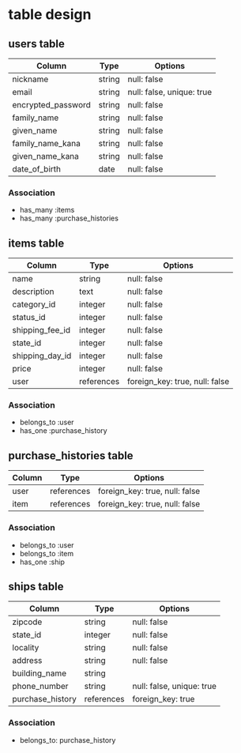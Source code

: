 # table design

## users table

| Column             | Type    | Options                   |
| ------------------ | ------- | ------------------------- |
| nickname           | string  | null: false               |
| email              | string  | null: false, unique: true |
| encrypted_password | string  | null: false               |
| family_name        | string  | null: false               |
| given_name         | string  | null: false               |
| family_name_kana   | string  | null: false               |
| given_name_kana    | string  | null: false               |
| date_of_birth      | date    | null: false               |

### Association

- has_many :items
- has_many :purchase_histories


## items table

| Column           | Type        | Options                        |
| ---------------- | ----------- | ------------------------------ |
| name             | string      | null: false                    |
| description      | text        | null: false                    |
| category_id      | integer     | null: false                    |
| status_id        | integer     | null: false                    |
| shipping_fee_id  | integer     | null: false                    |
| state_id         | integer     | null: false                    |
| shipping_day_id  | integer     | null: false                    |
| price            | integer     | null: false                    |
| user             | references  | foreign_key: true, null: false |

### Association

- belongs_to :user
- has_one :purchase_history


## purchase_histories table

| Column   | Type        | Options                        |
| -------- | ----------- | ------------------------------ |
| user     | references  | foreign_key: true, null: false |
| item     | references  | foreign_key: true, null: false |

### Association

- belongs_to :user
- belongs_to :item
- has_one :ship


## ships table

| Column            | Type        | Options                   |
| ----------------- | ----------- | ------------------------- |
| zipcode           | string      | null: false               |
| state_id          | integer     | null: false               |
| locality          | string      | null: false               |
| address           | string      | null: false               |
| building_name     | string      |                           |
| phone_number      | string      | null: false, unique: true |
| purchase_history  | references  | foreign_key: true         |

### Association

- belongs_to: purchase_history




